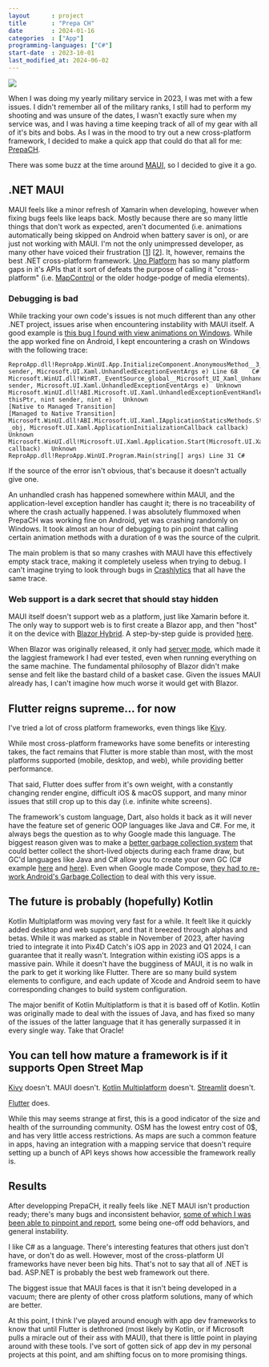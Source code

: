 ```yaml
---
layout      : project
title       : "Prepa CH"
date        : 2024-01-16
categories  : ["App"]
programming-languages: ["C#"]
start-date  : 2023-10-01
last_modified_at: 2024-06-02
---
```


[![](https://img.shields.io/badge/Visit_Repo-0)](https://github.com/HubbleCommand/PrepaCH)

When I was doing my yearly military service in 2023, I was met with a few issues. I didn't remember all of the military ranks, I still had to perform my shooting and was unsure of the dates, I wasn't exactly sure when my service was, and I was having a time keeping track of all of my gear with all of it's bits and bobs. As I was in the mood to try out a new cross-platform framework, I decided to make a quick app that could do that all for me: [PrepaCH](https://github.com/HubbleCommand/PrepaCH).

There was some buzz at the time around [MAUI](https://dotnet.microsoft.com/en-us/apps/maui), so I decided to give it a go.


## .NET MAUI
MAUI feels like a minor refresh of Xamarin when developing, however when fixing bugs feels like leaps back. Mostly because there are so many little things that don't work as expected, aren't documented (i.e. animations automatically being skipped on Android when battery saver is on), or are just not working with MAUI. I'm not the only unimpressed developer, as many other have voiced their frustration [[1](https://www.theregister.com/2023/11/29/microsoft_net_maui_devs_unhappy/)] [[2](https://visualstudiomagazine.com/articles/2022/09/29/net-maui-complaints.aspx)]. It, however, remains the best .NET cross-platform framework. [Uno Platform](https://platform.uno/) has so many platform gaps in it's APIs that it sort of defeats the purpose of calling it "cross-platform" (i.e. [MapControl](https://platform.uno/docs/articles/controls/map-control-support.html) or the older hodge-podge of media elements).


### Debugging is bad
While tracking your own code's issues is not much different than any other .NET project, issues arise when encountering instability with MAUI itself. A good example is [this bug I found with view animations on Windows](https://github.com/dotnet/maui/issues/18420). While the app worked fine on Android, I kept encountering a crash on Windows with the following trace:

```
ReproApp.dll!ReproApp.WinUI.App.InitializeComponent.AnonymousMethod__3_1(object sender, Microsoft.UI.Xaml.UnhandledExceptionEventArgs e) Line 68	C#
Microsoft.WinUI.dll!WinRT._EventSource_global__Microsoft_UI_Xaml_UnhandledExceptionEventHandler.EventState.GetEventInvoke.AnonymousMethod__1_0(object sender, Microsoft.UI.Xaml.UnhandledExceptionEventArgs e)	Unknown
Microsoft.WinUI.dll!ABI.Microsoft.UI.Xaml.UnhandledExceptionEventHandler.Do_Abi_Invoke(nint thisPtr, nint sender, nint e)	Unknown
[Native to Managed Transition]	
[Managed to Native Transition]	
Microsoft.WinUI.dll!ABI.Microsoft.UI.Xaml.IApplicationStaticsMethods.Start(WinRT.IObjectReference _obj, Microsoft.UI.Xaml.ApplicationInitializationCallback callback)	Unknown
Microsoft.WinUI.dll!Microsoft.UI.Xaml.Application.Start(Microsoft.UI.Xaml.ApplicationInitializationCallback callback)	Unknown
ReproApp.dll!ReproApp.WinUI.Program.Main(string[] args) Line 31	C#
```

If the source of the error isn't obvious, that's because it doesn't actually give one.

An unhandled crash has happened somewhere within MAUI, and the application-level exception handler has caught it; there is no traceability of where the crash actually happened. I was absolutely flummoxed when PrepaCH was working fine on Android, yet was crashing randomly on Windows. It took almost an hour of debugging to pin point that calling certain animation methods with a duration of `0` was the source of the culprit.

The main problem is that so many crashes with MAUI have this effectively empty stack trace, making it completely useless when trying to debug. I can't imagine trying to look through bugs in [Crashlytics](https://firebase.google.com/docs/crashlytics) that all have the same trace.


### Web support is a dark secret that should stay hidden
MAUI itself doesn't support web as a platform, just like Xamarin before it. The only way to support web is to first create a Blazor app, and then "host" it on the device with [Blazor Hybrid](https://learn.microsoft.com/en-us/aspnet/core/blazor/hosting-models?view=aspnetcore-8.0#blazor-hybrid). A step-by-step guide is provided [here](https://learn.microsoft.com/en-us/dotnet/maui/user-interface/controls/blazorwebview?view=net-maui-8.0).

When Blazor was originally released, it only had [server mode](https://learn.microsoft.com/en-us/aspnet/core/blazor/hosting-models?view=aspnetcore-8.0#blazor-server), which made it the laggiest framework I had ever tested, even when running everything on the same machine. The fundamental philosophy of Blazor didn't make sense and felt like the bastard child of a basket case. Given the issues MAUI already has, I can't imagine how much worse it would get with Blazor.


## Flutter reigns supreme... for now
I've tried a lot of cross platform frameworks, even things like [Kivy](https://kivy.org/).

While most cross-platform frameworks have some benefits or interesting takes, the fact remains that Flutter is more stable than most, with the most platforms supported (mobile, desktop, and web), while providing better performance.

That said, Flutter does suffer from it's own weight, with a constantly changing render engine, difficult iOS & macOS support, and many minor issues that still crop up to this day (i.e. infinite white screens).

The framework's custom language, Dart, also holds it back as it will never have the feature set of generic OOP languages like Java and C#. For me, it always begs the question as to why Google made this language. The biggest reason given was to make a [better garbage collection system](https://dart.googlesource.com/sdk/+/refs/tags/2.15.0-99.0.dev/runtime/docs/gc.md) that could better collect the short-lived objects during each frame draw, but GC'd languages like Java and C# allow you to create your own GC (C# example [here](https://www.codeproject.com/Articles/5372791/Implementing-a-Simple-Garbage-Collector-in-Csharp) and [here](https://www.mono-project.com/docs/advanced/garbage-collector/sgen/)). Even when Google made Compose, [they had to re-work Android's Garbage Collection](https://proandroiddev.com/collecting-the-garbage-a-brief-history-of-gc-over-android-versions-f7f5583e433c) to deal with this very issue.


## The future is probably (hopefully) Kotlin
Kotlin Multiplatform was moving very fast for a while. It feelt like it quickly added desktop and web support, and that it breezed through alphas and betas. While it was marked as stable in November of 2023, after having tried to integrate it into Pix4D Catch's iOS app in 2023 and Q1 2024, I can guarantee that it really wasn't. Integration within existing iOS apps is a massive pain. While it doesn't have the bugginess of MAUI, it is no walk in the park to get it working like Flutter. There are so many build system elements to configure, and each update of Xcode and Android seem to have corresponding changes to build system configuration.

The major benifit of Kotlin Multiplatform is that it is based off of Kotlin. Kotlin was originally made to deal with the issues of Java, and has fixed so many of the issues of the latter language that it has generally surpassed it in every single way. Take that Oracle!


## You can tell how mature a framework is if it supports Open Street Map
[Kivy](https://kivy.org/) doesn't. MAUI doesn't. [Kotlin Multiplatform](https://kotlinlang.org/docs/multiplatform.html) doesn't. [Streamlit](https://streamlit.io/) doesn't.

[Flutter](https://flutter.dev/) does.

While this may seems strange at first, this is a good indicator of the size and health of the surrounding community. OSM has the lowest entry cost of 0$, and has very little access restrictions. As maps are such a common feature in apps, having an integration with a mapping service that doesn't require setting up a bunch of API keys shows how accessible the framework really is.


## Results
After developping PrepaCH, it really feels like .NET MAUI isn't production ready; there's many bugs and inconsistent behavior, [some of which I was been able to pinpoint and report](https://github.com/dotnet/maui/issues/18420), some being one-off odd behaviors, and general instability.

I like C# as a language. There's interesting features that others just don't have, or don't do as well. However, most of the cross-platform UI frameworks have never been big hits. That's not to say that all of .NET is bad. ASP.NET is probably the best web framework out there.

The biggest issue that MAUI faces is that it isn't being developed in a vacuum; there are plenty of other cross platform solutions, many of which are better.

At this point, I think I've played around enough with app dev frameworks to know that until Flutter is dethroned (most likely by Kotlin, or if Microsoft pulls a miracle out of their ass with MAUI), that there is little point in playing around with these tools. I've sort of gotten sick of app dev in my personal projects at this point, and am shifting focus on to more promising things.
